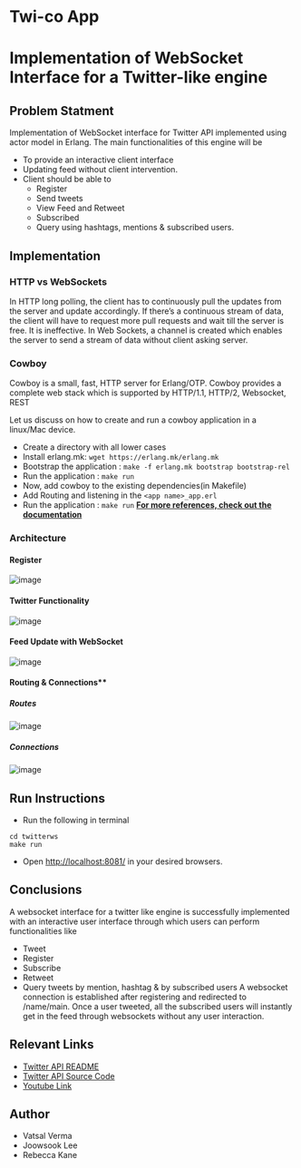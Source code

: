 # Twi-co App
# Implementation of WebSocket Interface for a Twitter-like engine
## Problem Statment
Implementation of WebSocket interface for Twitter API implemented using actor model in Erlang. The main functionalities of this engine will be
-   To provide an interactive client interface
-   Updating feed without client intervention.
-   Client should be able to
	-   Register
	-   Send tweets
	-   View Feed and Retweet
	-   Subscribed
	-   Query using hashtags, mentions & subscribed users.

## Implementation
### HTTP vs WebSockets
In HTTP long polling, the client has to continuously pull the updates from the server and update accordingly. If there’s a continuous stream of data, the client will have to request more pull requests and wait till the server is free. It is ineffective.
In Web Sockets, a channel is created which enables the server to send a stream of data without client asking server.
### Cowboy
Cowboy is a small, fast, HTTP server for Erlang/OTP. Cowboy provides a complete web stack which is supported by HTTP/1.1, HTTP/2, Websocket, REST

Let us discuss on how to create and run a cowboy application in a linux/Mac device.
-   Create a directory with all lower cases
-   Install erlang.mk: ```wget https://erlang.mk/erlang.mk```
-   Bootstrap the application : ```make -f erlang.mk bootstrap bootstrap-rel```
-   Run the application : ```make run```
-   Now, add cowboy to the existing dependencies(in Makefile)
-   Add Routing and listening in the ```<app name>_app.erl```
-   Run the application : ```make run```
[**For more references, check out the documentation**](https://ninenines.eu/docs/en/cowboy/2.6/guide/getting_started/)

### Architecture
####  Register
![image](https://user-images.githubusercontent.com/60289522/208279767-094aa9f2-ab50-411a-9142-ee7887c9645d.png )

####  Twitter Functionality
![image](https://user-images.githubusercontent.com/60289522/208279769-266b9d0c-df66-4ab8-a554-8c479adeadd1.png)

####  Feed Update with WebSocket
![image](https://user-images.githubusercontent.com/60289522/208279773-f7355592-89f4-421d-ab60-c143ffdcd3af.png)

#### Routing & Connections**
##### Routes
![image](https://user-images.githubusercontent.com/60289522/208279774-766416b1-a85e-4d22-a893-c3dba6ad3662.png)

##### Connections
![image](https://user-images.githubusercontent.com/60289522/208279777-1035d4d5-19f9-48cb-91ea-ed225ba2dc8e.png)

## Run Instructions
-   Run the following in terminal
```
cd twitterws
make run
```
-   Open [http://localhost:8081/](http://localhost:8081/) in your desired browsers.

## Conclusions

A websocket interface for a twitter like engine is successfully implemented with an interactive user interface through which users can perform functionalities like
-   Tweet
-   Register
-   Subscribe
-   Retweet
-   Query tweets by mention, hashtag & by subscribed users
A websocket connection is established after registering and redirected to /name/main. Once a user tweeted, all the subscribed users will instantly get in the feed through websockets without any user interaction.

## Relevant Links
- [Twitter API README](https://github.com/koushik4/COP5615-DOSP/blob/main/Twitter%20API/README.md)
- [Twitter API Source Code](https://github.com/koushik4/COP5615-DOSP/tree/main/Twitter%20API)
- [Youtube Link](https://youtu.be/21jNTJ_o3R4)


## Author 
- Vatsal Verma
- Joowsook Lee
- Rebecca Kane
